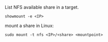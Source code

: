 List NFS available share in a target.

```
showmount -e <IP>
```

mount a share in Linux:

```
sudo mount -t nfs <IP>/<share> <mountpoint>
```